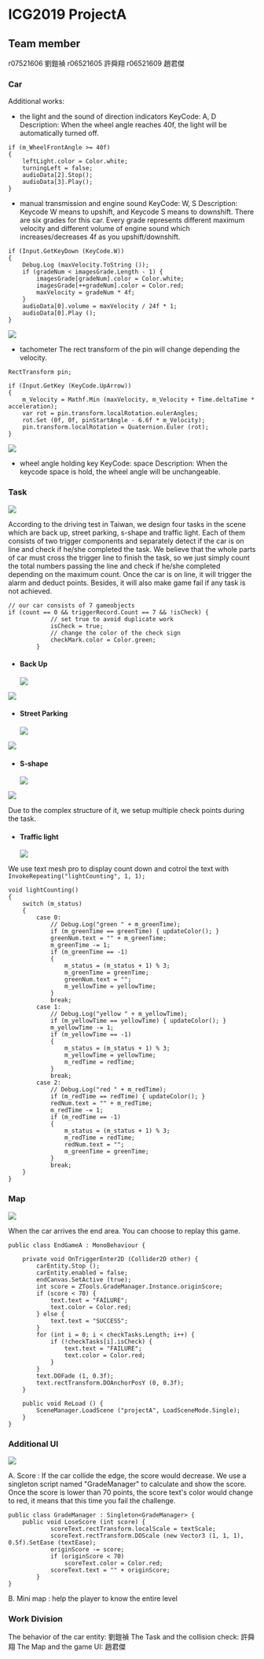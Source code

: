 # ICG2019 ProjectA

## Team member

r07521606 劉鎧禎
r06521605 許舜翔
r06521609 趙君傑

### Car

Additional works:

- the light and the sound of direction indicators
  KeyCode: A, D
  Description:
  When the wheel angle reaches 40f, the light will be automatically turned off.

```
if (m_WheelFrontAngle >= 40f)
{
    leftLight.color = Color.white;
    turningLeft = false;
    audioData[2].Stop();
    audioData[3].Play();
}
```

- manual transmission and engine sound
  KeyCode: W, S
  Description:
  Keycode W means to upshift, and Keycode S means to downshift.
  There are six grades for this car. Every grade represents different maximum velocity and different volume of engine sound which increases/decreases 4f as you upshift/downshift.

```
if (Input.GetKeyDown (KeyCode.W))
{
    Debug.Log (maxVelocity.ToString ());
    if (gradeNum < imagesGrade.Length - 1) {
        imagesGrade[gradeNum].color = Color.white;
        imagesGrade[++gradeNum].color = Color.red;
        maxVelocity = gradeNum * 4f;
    }
    audioData[0].volume = maxVelocity / 24f * 1;
    audioData[0].Play ();
}
```

![](https://i.imgur.com/qrmaMiT.png)

- tachometer
  The rect transform of the pin will change depending the velocity.

```
RectTransform pin;

if (Input.GetKey (KeyCode.UpArrow))
{
    m_Velocity = Mathf.Min (maxVelocity, m_Velocity + Time.deltaTime * acceleration);
    var rot = pin.transform.localRotation.eulerAngles;
    rot.Set (0f, 0f, pinStartAngle - 6.6f * m_Velocity);
    pin.transform.localRotation = Quaternion.Euler (rot);
}
```

![](https://i.imgur.com/767IX5i.png)

- wheel angle holding key
  KeyCode: space
  Description:
  When the keycode space is hold, the wheel angle will be unchangeable.

### Task

![](https://i.imgur.com/mvaAdvm.jpg)

According to the driving test in Taiwan, we design four tasks in the scene which are back up, street parking, s-shape and traffic light. Each of them consists of two trigger components and separately detect if the car is on line and check if he/she completed the task. We believe that the whole parts of car must cross the trigger line to finish the task, so we just simply count the total numbers passing the line and check if he/she completed depending on the maximum count. Once the car is on line, it will trigger the alarm and deduct points. Besides, it will also make game fail if any task is not achieved.

```
// our car consists of 7 gameobjects
if (count == 0 && triggerRecord.Count == 7 && !isCheck) {
            // set true to avoid duplicate work
            isCheck = true;
            // change the color of the check sign
            checkMark.color = Color.green;
        }
```

- #### Back Up
  ![](https://i.imgur.com/woxMgd4.png)

![](https://i.imgur.com/g0Uqj9t.png)

- #### Street Parking
  ![](https://i.imgur.com/PqpDYSx.png)

![](https://i.imgur.com/BEghoZ2.png)

- #### S-shape
  ![](https://i.imgur.com/N1hLqFq.png)

![](https://i.imgur.com/gy1XO3l.png)

Due to the complex structure of it, we setup multiple check points during the task.

- #### Traffic light
  ![](https://i.imgur.com/uSOmCW7.gif)

We use text mesh pro to display count down and cotrol the text with
`InvokeRepeating("lightCounting", 1, 1);`

```
void lightCounting()
{
    switch (m_status)
    {
        case 0:
            // Debug.Log("green " + m_greenTime);
            if (m_greenTime == greenTime) { updateColor(); }
            greenNum.text = "" + m_greenTime;
            m_greenTime -= 1;
            if (m_greenTime == -1)
            {
                m_status = (m_status + 1) % 3;
                m_greenTime = greenTime;
                greenNum.text = "";
                m_yellowTime = yellowTime;
            }
            break;
        case 1:
            // Debug.Log("yellow " + m_yellowTime);
            if (m_yellowTime == yellowTime) { updateColor(); }
            m_yellowTime -= 1;
            if (m_yellowTime == -1)
            {
                m_status = (m_status + 1) % 3;
                m_yellowTime = yellowTime;
                m_redTime = redTime;
            }
            break;
        case 2:
            // Debug.Log("red " + m_redTime);
            if (m_redTime == redTime) { updateColor(); }
            redNum.text = "" + m_redTime;
            m_redTime -= 1;
            if (m_redTime == -1)
            {
                m_status = (m_status + 1) % 3;
                m_redTime = redTime;
                redNum.text = "";
                m_greenTime = greenTime;
            }
            break;
    }
}
```

### Map

![](https://i.imgur.com/EzZbz9U.png)

When the car arrives the end area. You can choose to replay this game.

```
public class EndGameA : MonoBehaviour {

    private void OnTriggerEnter2D (Collider2D other) {
        carEntity.Stop ();
        carEntity.enabled = false;
        endCanvas.SetActive (true);
        int score = ZTools.GradeManager.Instance.originScore;
        if (score < 70) {
            text.text = "FAILURE";
            text.color = Color.red;
        } else {
            text.text = "SUCCESS";
        }
        for (int i = 0; i < checkTasks.Length; i++) {
            if (!checkTasks[i].isCheck) {
                text.text = "FAILURE";
                text.color = Color.red;
            }
        }
        text.DOFade (1, 0.3f);
        text.rectTransform.DOAnchorPosY (0, 0.3f);
    }

    public void ReLoad () {
        SceneManager.LoadScene ("projectA", LoadSceneMode.Single);
    }
}
```

### Additional UI

![](https://i.imgur.com/vqaDZNP.jpg)

A. Score : If the car collide the edge, the score would decrease. We use a singleton script named "GradeManager" to calculate and show the score. Once the score is lower than 70 points, the score text's color would change to red, it means that this time you fail the challenge.

```
public class GradeManager : Singleton<GradeManager> {
    public void LoseScore (int score) {
            scoreText.rectTransform.localScale = textScale;
            scoreText.rectTransform.DOScale (new Vector3 (1, 1, 1), 0.5f).SetEase (textEase);
            originScore -= score;
            if (originScore < 70)
                scoreText.color = Color.red;
            scoreText.text = "" + originScore;
        }
}
```

B. Mini map : help the player to know the entire level

### Work Division

The behavior of the car entity: 劉鎧禎
The Task and the collision check: 許舜翔
The Map and the game UI: 趙君傑
